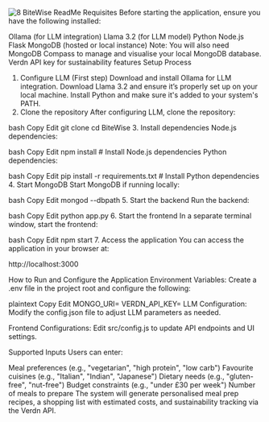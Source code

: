 ![8](https://github.com/user-attachments/assets/1f4b07a5-4ad6-4bd4-9e9c-794f400fb82a)
BiteWise ReadMe
Requisites
Before starting the application, ensure you have the following installed:

Ollama (for LLM integration)
Llama 3.2 (for LLM model)
Python
Node.js
Flask
MongoDB (hosted or local instance)
Note: You will also need MongoDB Compass to manage and visualise your local MongoDB database.
Verdn API key for sustainability features
Setup Process
1. Configure LLM (First step)
Download and install Ollama for LLM integration.
Download Llama 3.2 and ensure it’s properly set up on your local machine.
Install Python and make sure it's added to your system's PATH.
2. Clone the repository
After configuring LLM, clone the repository:

bash
Copy
Edit
git clone <repository-url>
cd BiteWise
3. Install dependencies
Node.js dependencies:

bash
Copy
Edit
npm install  # Install Node.js dependencies
Python dependencies:

bash
Copy
Edit
pip install -r requirements.txt  # Install Python dependencies
4. Start MongoDB
Start MongoDB if running locally:

bash
Copy
Edit
mongod --dbpath <your-db-path>
5. Start the backend
Run the backend:

bash
Copy
Edit
python app.py
6. Start the frontend
In a separate terminal window, start the frontend:

bash
Copy
Edit
npm start
7. Access the application
You can access the application in your browser at:

http://localhost:3000

How to Run and Configure the Application
Environment Variables:
Create a .env file in the project root and configure the following:

plaintext
Copy
Edit
MONGO_URI=<your-mongodb-connection-string>
VERDN_API_KEY=<your-verdn-api-key>
LLM Configuration:
Modify the config.json file to adjust LLM parameters as needed.

Frontend Configurations:
Edit src/config.js to update API endpoints and UI settings.

Supported Inputs
Users can enter:

Meal preferences (e.g., "vegetarian", "high protein", "low carb")
Favourite cuisines (e.g., "Italian", "Indian", "Japanese")
Dietary needs (e.g., "gluten-free", "nut-free")
Budget constraints (e.g., "under £30 per week")
Number of meals to prepare
The system will generate personalised meal prep recipes, a shopping list with estimated costs, and sustainability tracking via the Verdn API.
